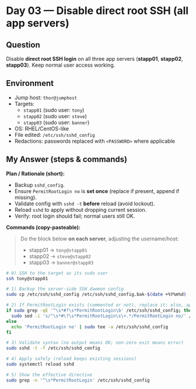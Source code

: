 # Day 03 — Disable direct root SSH (all app servers)

## Question
Disable **direct root SSH login** on all three app servers (**stapp01**, **stapp02**, **stapp03**). Keep normal user access working.

## Environment
- Jump host: `thor@jumphost`
- Targets:
  - `stapp01` (sudo user: `tony`)
  - `stapp02` (sudo user: `steve`)
  - `stapp03` (sudo user: `banner`)
- OS: RHEL/CentOS-like
- File edited: `/etc/ssh/sshd_config`
- Redactions: passwords replaced with `<PASSWORD>` where applicable

## My Answer (steps & commands)

**Plan / Rationale (short):**
- Backup `sshd_config`.
- Ensure `PermitRootLogin no` is **set once** (replace if present, append if missing).
- Validate config with `sshd -t` **before** reload (avoid lockout).
- Reload `sshd` to apply without dropping current session.
- Verify: root login should fail; normal users still OK.

**Commands (copy-pasteable):**

> Do the block below **on each server**, adjusting the username/host:
> - stapp01 → `tony@stapp01`
> - stapp02 → `steve@stapp02`
> - stapp03 → `banner@stapp03`

```bash
# 0) SSH to the target as its sudo user
ssh tony@stapp01

# 1) Backup the server-side SSH daemon config
sudo cp /etc/ssh/sshd_config /etc/ssh/sshd_config.bak-$(date +%Y%m%d)

# 2) If PermitRootLogin exists (commented or not), replace it; else, append once
if sudo grep -qE '^\s*#?\s*PermitRootLogin\b' /etc/ssh/sshd_config; then
  sudo sed -i 's/^\s*#\?\s*PermitRootLogin\s\+.*/PermitRootLogin no/' /etc/ssh/sshd_config
else
  echo 'PermitRootLogin no' | sudo tee -a /etc/ssh/sshd_config
fi

# 3) Validate syntax (no output means OK; non-zero exit means error)
sudo sshd -t -f /etc/ssh/sshd_config

# 4) Apply safely (reload keeps existing sessions)
sudo systemctl reload sshd

# 5) Show the effective directive
sudo grep -n '^\s*PermitRootLogin' /etc/ssh/sshd_config
